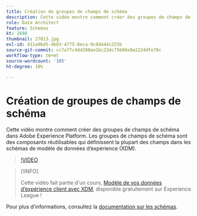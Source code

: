 ```yaml
---
title: Création de groupes de champs de schéma
description: Cette vidéo montre comment créer des groupes de champs de schéma dans Adobe Experience Platform. Les groupes de champs de schéma sont des composants réutilisables qui définissent la plupart des champs dans les schémas de modèle de données d’expérience (XDM).
role: Data Architect
feature: Schemas
kt: 2698
thumbnail: 27013.jpg
exl-id: 411a96d5-4b03-4775-8eca-9c9d444c255b
source-git-commit: cc7a77c4dd380ae1bc23dc75608e8e2224dfe78c
workflow-type: tm+mt
source-wordcount: '105'
ht-degree: 10%

---
```


# Création de groupes de champs de schéma

Cette vidéo montre comment créer des groupes de champs de schéma dans Adobe Experience Platform. Les groupes de champs de schéma sont des composants réutilisables qui définissent la plupart des champs dans les schémas de modèle de données d’expérience (XDM).

>[!VIDEO](https://video.tv.adobe.com/v/27013?quality=12&learn=on)

>[!INFO]
>
> Cette vidéo fait partie d&#39;un cours, [Modèle de vos données d’expérience client avec XDM](https://experienceleague.adobe.com/?recommended=ExperiencePlatform-D-1-2021.1.xdm), disponible gratuitement sur Experience League !

Pour plus d’informations, consultez la [documentation sur les schémas](https://experienceleague.adobe.com/docs/experience-platform/xdm/home.html?lang=fr).